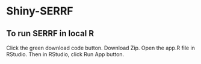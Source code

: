 # Shiny-SERRF

## To run SERRF in local R

Click the green download code button. Download Zip. Open the app.R file in RStudio. Then in RStudio, click Run App button.
